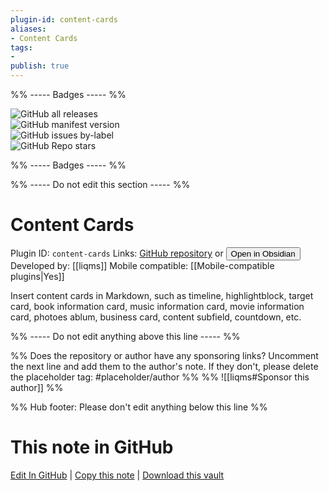 ```yaml
---
plugin-id: content-cards
aliases:
- Content Cards
tags: 
- 
publish: true
---
```


%% ----- Badges ----- %%

![GitHub all releases](https://img.shields.io/github/downloads/liqms/obsidian-content-cards/total?color=573E7A&logo=github&style=for-the-badge)   
![GitHub manifest version](https://img.shields.io/github/manifest-json/v/liqms/obsidian-content-cards?color=573E7A&logo=github&style=for-the-badge)   
![GitHub issues by-label](https://img.shields.io/github/issues/liqms/obsidian-content-cards/help%20wanted?color=573E7A&logo=github&style=for-the-badge)   
![GitHub Repo stars](https://img.shields.io/github/stars/liqms/obsidian-content-cards?color=573E7A&logo=github&style=for-the-badge)

%% ----- Badges ----- %%

%% ----- Do not edit this section ----- %%

# Content Cards

Plugin ID: `content-cards`
Links: [GitHub repository](https://github.com/liqms/obsidian-content-cards) or [<button id=HH>Open in Obsidian</button>](obsidian://show-plugin?id=content-cards)
Developed by: [[liqms]]
Mobile compatible: [[Mobile-compatible plugins|Yes]]

Insert content cards in Markdown, such as timeline, highlightblock, target card, book information card, music information card, movie information card, photoes ablum, business card, content subfield, countdown, etc.

%% ----- Do not edit anything above this line ----- %% 

%% Does the repository or author have any sponsoring links? Uncomment the next line and add them to the author's note. If they don't, please delete the placeholder tag: #placeholder/author %%
%% ![[liqms#Sponsor this author]] %%

%% Hub footer: Please don't edit anything below this line %%

# This note in GitHub

<span class="git-footer">[Edit In GitHub](https://github.dev/obsidian-community/obsidian-hub/blob/main/02%20-%20Community%20Expansions/02.05%20All%20Community%20Expansions/Plugins/content-cards.md "git-hub-edit-note") | [Copy this note](https://raw.githubusercontent.com/obsidian-community/obsidian-hub/main/02%20-%20Community%20Expansions/02.05%20All%20Community%20Expansions/Plugins/content-cards.md "git-hub-copy-note") | [Download this vault](https://github.com/obsidian-community/obsidian-hub/archive/refs/heads/main.zip "git-hub-download-vault") </span>
